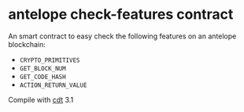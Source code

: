 # antelope check-features contract

An smart contract to easy check the following features on an antelope blockchain:

* `CRYPTO_PRIMITIVES`
* `GET_BLOCK_NUM`
* `GET_CODE_HASH`
* `ACTION_RETURN_VALUE`

Compile with [cdt](https://github.com/AntelopeIO/cdt) 3.1
